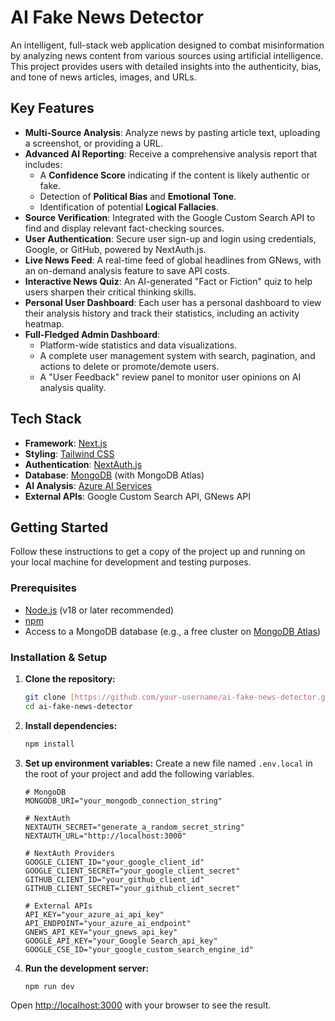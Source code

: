 # AI Fake News Detector

An intelligent, full-stack web application designed to combat misinformation by analyzing news content from various sources using artificial intelligence. This project provides users with detailed insights into the authenticity, bias, and tone of news articles, images, and URLs.

## Key Features

-   **Multi-Source Analysis**: Analyze news by pasting article text, uploading a screenshot, or providing a URL.
-   **Advanced AI Reporting**: Receive a comprehensive analysis report that includes:
    -   A **Confidence Score** indicating if the content is likely authentic or fake.
    -   Detection of **Political Bias** and **Emotional Tone**.
    -   Identification of potential **Logical Fallacies**.
-   **Source Verification**: Integrated with the Google Custom Search API to find and display relevant fact-checking sources.
-   **User Authentication**: Secure user sign-up and login using credentials, Google, or GitHub, powered by NextAuth.js.
-   **Live News Feed**: A real-time feed of global headlines from GNews, with an on-demand analysis feature to save API costs.
-   **Interactive News Quiz**: An AI-generated "Fact or Fiction" quiz to help users sharpen their critical thinking skills.
-   **Personal User Dashboard**: Each user has a personal dashboard to view their analysis history and track their statistics, including an activity heatmap.
-   **Full-Fledged Admin Dashboard**:
    -   Platform-wide statistics and data visualizations.
    -   A complete user management system with search, pagination, and actions to delete or promote/demote users.
    -   A "User Feedback" review panel to monitor user opinions on AI analysis quality.

## Tech Stack

-   **Framework**: [Next.js](https://nextjs.org/)
-   **Styling**: [Tailwind CSS](https://tailwindcss.com/)
-   **Authentication**: [NextAuth.js](https://next-auth.js.org/)
-   **Database**: [MongoDB](https://www.mongodb.com/) (with MongoDB Atlas)
-   **AI Analysis**: [Azure AI Services](https://azure.microsoft.com/en-us/solutions/ai/)
-   **External APIs**: Google Custom Search API, GNews API

## Getting Started

Follow these instructions to get a copy of the project up and running on your local machine for development and testing purposes.

### Prerequisites

-   [Node.js](https://nodejs.org/en/) (v18 or later recommended)
-   [npm](https://www.npmjs.com/)
-   Access to a MongoDB database (e.g., a free cluster on [MongoDB Atlas](https://www.mongodb.com/cloud/atlas/register))

### Installation & Setup

1.  **Clone the repository:**
    ```bash
    git clone [https://github.com/your-username/ai-fake-news-detector.git](https://github.com/your-username/ai-fake-news-detector.git)
    cd ai-fake-news-detector
    ```

2.  **Install dependencies:**
    ```bash
    npm install
    ```

3.  **Set up environment variables:**
    Create a new file named `.env.local` in the root of your project and add the following variables.

    ```env
    # MongoDB
    MONGODB_URI="your_mongodb_connection_string"

    # NextAuth
    NEXTAUTH_SECRET="generate_a_random_secret_string"
    NEXTAUTH_URL="http://localhost:3000"

    # NextAuth Providers
    GOOGLE_CLIENT_ID="your_google_client_id"
    GOOGLE_CLIENT_SECRET="your_google_client_secret"
    GITHUB_CLIENT_ID="your_github_client_id"
    GITHUB_CLIENT_SECRET="your_github_client_secret"

    # External APIs
    API_KEY="your_azure_ai_api_key"
    API_ENDPOINT="your_azure_ai_endpoint"
    GNEWS_API_KEY="your_gnews_api_key"
    GOOGLE_API_KEY="your_Google Search_api_key"
    GOOGLE_CSE_ID="your_google_custom_search_engine_id"
    ```

4.  **Run the development server:**
    ```bash
    npm run dev
    ```

Open [http://localhost:3000](http://localhost:3000) with your browser to see the result.

